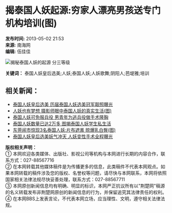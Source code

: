 # 揭泰国人妖起源:穷家人漂亮男孩送专门机构培训(图)

**发布时间:** 2013-05-02 21:53  
**来源:** 南海网  
**编辑:** 伍佳佳

![揭秘泰国人妖的起源 分三等级](./W020130502788081530749.jpg)

**关键词：** 泰国人妖皇后选美;人妖;泰国人妖;人妖歌舞;阴阳人;芭堤雅;培训

## 相关新闻：

- [泰国人妖皇后选美 历届泰国人妖选美冠军靓照曝光](../../yl/201305/t2556910.shtml)
- [人妖也有梦想 摄影师眼中泰国人妖的真实生活(图)](./t2556909.shtml)
- [泰国人妖可免服兵役 男青年为逃兵役做手术隆胸](./t2556908.shtml)
- [泰国人妖数量已达2万多 图揭泰国人妖学生私生活](./t2556883.shtml)
- [东莞闹市惊现3名泰国人妖:片布遮羞 晾爆乳白臀(图)](../../gn/201305/t2556882.shtml)
- [泰国人妖皇后选美妖气冲天 人妖变性手术全程曝光](../../yl/201305/t2556879.shtml)

**版权相关声明：**  
① 本网欢迎各类媒体、出版社、影视公司等机构与本网进行长期的内容合作，联系方式：027-88567716  
② 在本网转载其他媒体稿件是为传播更多的信息，此类稿件不代表本网观点。如果本网转载的稿件涉及您的版权、名誉权等问题，请尽快与本网联系，本网将依照国家相关法律法规尽快妥善处理，联系方式：027-88567711  
③ 本网原创新闻信息均有明确、明显的标识，本网严正抗议所有以"荆楚网"稿源的名义转载发布非荆楚网原创的新闻信息的行为，并保留追究其法律责任的权利。  
④ 在本网BBS上发表言论，不代表本网立场，应当理性、文明，遵守相关法律法规。
<!-- tcd_original_link http://www.cnhubei.com/xw/gj/201305/t2556911_6.shtml -->
